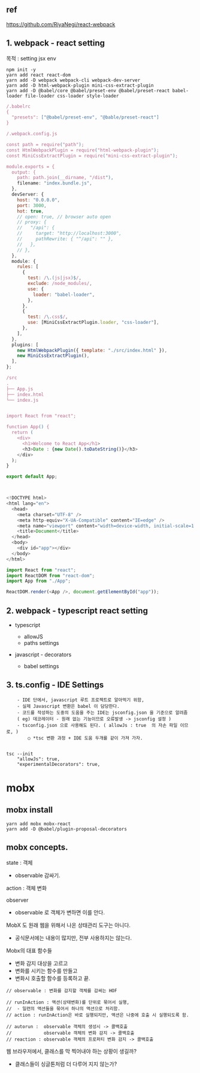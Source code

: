 
## ref

https://github.com/RiyaNegi/react-webpack 

## 1. webpack - react setting

목적 : setting jsx env   

```
npm init -y
yarn add react react-dom 
yarn add -D webpack webpack-cli webpack-dev-server
yarn add -D html-webpack-plugin mini-css-extract-plugin
yarn add -D @babel/core @babel/preset-env @babel/preset-react babel-loader file-loader css-loader style-loader

```

```js
/.babelrc
{
  "presets": ["@babel/preset-env", "@bable/preset-react"]
}
```

```js
/.webpack.config.js

const path = require("path");
const HtmlWebpackPlugin = require("html-webpack-plugin");
const MiniCssExtractPlugin = require("mini-css-extract-plugin");

module.exports = {
  output: {
    path: path.join(__dirname, "/dist"),
    filename: "index.bundle.js",
  },
  devServer: {
    host: "0.0.0.0",
    port: 3000,
    hot: true,
    // open: true, // browser auto open
    // proxy: {
    //   "/api": {
    //     target: "http://localhost:3000",
    //     pathRewrite: { "^/api": "" },
    //   },
    // },
  },
  module: {
    rules: [
      {
        test: /\.(js|jsx)$/,
        exclude: /node_modules/,
        use: {
          loader: "babel-loader",
        },
      },
      {
        test: /\.css$/,
        use: [MiniCssExtractPlugin.loader, "css-loader"],
      },
    ],
  },
  plugins: [
    new HtmlWebpackPlugin({ template: "./src/index.html" }),
    new MiniCssExtractPlugin(),
  ],
};
```

```js
/src
.
├── App.js
├── index.html
└── index.js


import React from "react";

function App() {
  return (
    <div>
      <h1>Welcome to React App</h1>
      <h3>Date : {new Date().toDateString()}</h3>
    </div>
  );
}

export default App;



<!DOCTYPE html>
<html lang="en">
  <head>
    <meta charset="UTF-8" />
    <meta http-equiv="X-UA-Compatible" content="IE=edge" />
    <meta name="viewport" content="width=device-width, initial-scale=1.0" />
    <title>Document</title>
  </head>
  <body>
    <div id="app"></div>
  </body>
</html>

import React from "react";
import ReactDOM from "react-dom";
import App from "./App";

ReactDOM.render(<App />, document.getElementById("app"));


```

## 2. webpack - typescript react setting

- typescript  
  - allowJS
  - paths settings


- javascript - decorators
  - babel settings


## 3. ts.config - IDE Settings


```
	- IDE 단에서, javascript 루트 프로젝트로 알아먹기 위함, 
	- 실제 Javascript 변환은 babel 이 담당한다.
	- 코드를 작성하는 도중의 도움을 주는 IDE는 jsconfig.json 을 기준으로 알려줌
	( eg) 데코레이터 - 원래 없는 기능이므로 오류발생 -> jsconfig 설정 )
	- tsconfig.json 으로 사용해도 된다. ( allowJs : true  의 자손 파일 이므로, ) 
		○ *tsc 변환 과정 + IDE 도움 두개를 같이 가져 가자.


tsc --init
    "allowJs": true,    
    "experimentalDecorators": true,  
```

# mobx

## mobx install

```
yarn add mobx mobx-react
yarn add -D @babel/plugin-proposal-decorators
```

## mobx concepts. 


state : 객체    
-  observable 감싸기.  

action : 객체 변화  

observer  
- observable 로 객체가 변하면 이를 안다.  

MobX 도 원래 웹을 위해서 나온 상태관리 도구는 아니다.  
- 공식문서에는 내용이 많지만, 전부 사용하지는 않는다.  

Mobx의 대표 함수들  

- 변화 감지 대상을 고르고  
- 변화를 시키는 함수를 만들고   
- 변화시 호출할 함수를 등록하고 끝.  

```
// observable : 변화를 감지할 객체를 감싸는 HOF

// runInAction : 액션(상태변화)를 단위로 묶어서 실행,
//  - 일련의 액션들을 묶어서 하나의 액션으로 처리함.
// action : runInAction은 바로 실행되지만, 액션은 나중에 호출 시 실행되도록 함.

// autorun :  observable 객체의 생성시 -> 콜백호출
//            observable 객체의 변화 감지 -> 콜백호출
// reaction : observable 객체의 프로퍼티 변화 감지 -> 콜백호출
```

웹 브라우저에서, 클래스를 막 찍어내야 하는 상황이 생길까?    
- 클래스들이 싱글톤처럼 더 다루어 지지 않는가?  


